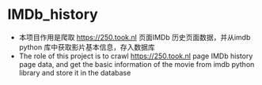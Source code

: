 # IMDb_history

- 本项目作用是爬取 https://250.took.nl 页面IMDb 历史页面数据，并从imdb python 库中获取影片基本信息，存入数据库
- The role of this project is to crawl https://250.took.nl page IMDb history page data, and get the basic information of the movie from imdb python library and store it in the database
